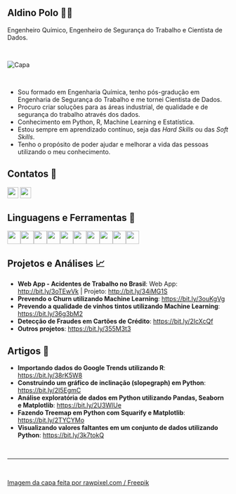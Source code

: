 ## **Aldino Polo** :man_technologist:
Engenheiro Químico, Engenheiro de Segurança do Trabalho e Cientista de Dados.

<br />

![Capa](https://i.imgur.com/eYcv2vB.jpeg)

<br />

- Sou formado em Engenharia Química, tenho pós-gradução em Engenharia de Segurança do Trabalho e me tornei Cientista de Dados.
- Procuro criar soluções para as áreas industrial, de qualidade e de segurança do trabalho através dos dados.
- Conhecimento em Python, R, Machine Learning e Estatística.
- Estou sempre em aprendizado contínuo, seja das *Hard Skills* ou das *Soft Skills*.
- Tenho o propósito de poder ajudar e melhorar a vida das pessoas utilizando o meu conhecimento.

## **Contatos** :postbox:

[<img aligh="left" width="25px" src="https://i.imgur.com/CcFXI8Y.png" />](https://www.linkedin.com/in/aldinopolo/)
[<img aligh="left" width="25px" src="https://i.imgur.com/8w7sr6R.png" />](https://aldinopolo.medium.com/)

## **Linguagens e Ferramentas** :toolbox:

<img aligh="left" width="30px" src="https://i.imgur.com/vdEQBDx.png" /><img aligh="left" width="30px" src="https://i.imgur.com/9q6Ujwd.png" /><img aligh="left" width="30px" src="https://i.imgur.com/EXvTXqH.png" /><img aligh="left" width="30px" src="https://i.imgur.com/x7vx3at.png" /><img aligh="left" width="30px" src="https://i.imgur.com/hj6pW1u.png" /><img aligh="left" width="30px" src="https://i.imgur.com/v5XlvrJ.png" /><img aligh="left" width="30px" src="https://i.imgur.com/r3OmVZC.png" /><img aligh="left" width="30px" src="https://i.imgur.com/ly21wSe.png" /><img aligh="left" width="30px" src="https://i.imgur.com/oBNjhoI.png" /><img aligh="left" width="30px" src="https://i.imgur.com/6fydcLs.png" />  

## **Projetos e Análises** :chart_with_upwards_trend:

- **Web App - Acidentes de Trabalho no Brasil**: Web App: http://bit.ly/3oTEwVk | Projeto: http://bit.ly/34iMG1S
- **Prevendo o Churn utilizando Machine Learning**: https://bit.ly/3ouKgVg
- **Prevendo a qualidade de vinhos tintos utilizando Machine Learning**: https://bit.ly/36g3bM2
- **Detecção de Fraudes em Cartões de Crédito**: https://bit.ly/2IcXcQf
- **Outros projetos**: https://bit.ly/355M3t3

## **Artigos** :page_with_curl:

- **Importando dados do Google Trends utilizando R**: https://bit.ly/38rK5W8
- **Construindo um gráfico de inclinação (slopegraph) em Python**: https://bit.ly/2I5EgmC
- **Análise exploratória de dados em Python utilizando Pandas, Seaborn e Matplotlib**: https://bit.ly/2U3WlUe
- **Fazendo Treemap em Python com Squarify e Matplotlib**: https://bit.ly/2TYCYMo
- **Visualizando valores faltantes em um conjunto de dados utilizando Python**: https://bit.ly/3k7tokQ
<br />

---
<br />

<a href="http://www.freepik.com">Imagem da capa feita por rawpixel.com / Freepik</a>
